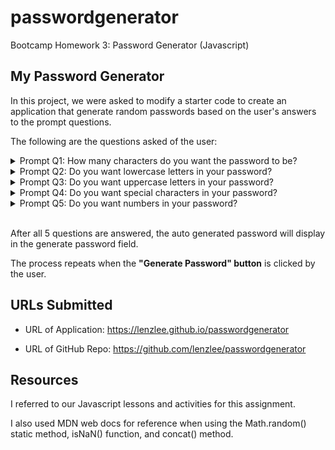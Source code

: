 # passwordgenerator
Bootcamp Homework 3: Password Generator (Javascript)

## My Password Generator

In this project, we were asked to modify a starter code to create an application that generate random passwords based on the user's answers to the prompt questions. 

The following are the questions asked of the user:

<details>
<summary>Prompt Q1: How many characters do you want the password to be?</summary>
<p>In this question, I've set the minimum characters to 8. If user input is less than 8, an error message will pop up.<br>
Error Message: "Character length has to be a number, 8 - 128 digits. Please try again."<br>
If user input is >= 8, the user will get prompted with question 2.<br></p>
</details>
  
<details>
<summary>Prompt Q2: Do you want lowercase letters in your password?</summary>
<p>The user can click "Cancel" or "OK." Cancel will not include lowercase letters in the password. OK will include lowercase letters in the password.</p>
</details>

<details>
<summary>Prompt Q3: Do you want uppercase letters in your password?</summary>
<p>The user can click "Cancel" or "OK." Cancel will not include uppercase letters in the password. OK will include uppercase letters in the password.</p>
</details>

<details>
<summary>Prompt Q4: Do you want special characters in your password?</summary>
<p>The user can click "Cancel" or "OK." Cancel will not include special characters in the password. OK will include special characters in the password.</p>
</details>

<details>
<summary>Prompt Q5: Do you want numbers in your password?</summary>
<p>The user can click "Cancel" or "OK." Cancel will not include numbers (0-9) in the password. OK will include numbers (0-9) in the password.<br></p>
</details>

<br>

After all 5 questions are answered, the auto generated password will display in the generate password field.

The process repeats when the **"Generate Password" button** is clicked by the user.

## URLs Submitted

* URL of Application: https://lenzlee.github.io/passwordgenerator

* URL of GitHub Repo: https://github.com/lenzlee/passwordgenerator

## Resources

I referred to our Javascript lessons and activities for this assignment. 

I also used MDN web docs for reference when using the Math.random() static method, isNaN() function, and concat() method. 

